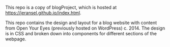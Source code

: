 This repo is a copy of blogProject, which is hosted at https://jeransel.github.io/index.html.

This repo contains the design and layout for a blog website with content from Open Your Eyes (previously hosted on WordPress) c. 2014. The design is in CSS and broken down into components for different sections of the webpage.
